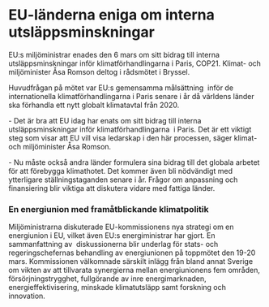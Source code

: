 # EU-länderna eniga om interna utsläppsminskningar

EU:s miljöministrar enades den 6 mars om sitt bidrag till interna utsläppsminskningar inför klimatförhandlingarna i Paris, COP21\. Klimat\- och miljöminister Åsa Romson deltog i rådsmötet i Bryssel.


Huvudfrågan på mötet var EU:s gemensamma målsättning  inför de internationella klimatförhandlingarna i Paris senare i år då världens länder ska förhandla ett nytt globalt klimatavtal från 2020\.

\- Det är bra att EU idag har enats om sitt bidrag till interna utsläppsminskningar inför klimatförhandlingarna  i Paris. Det är ett viktigt steg som visar att EU vill visa ledarskap i den här processen, säger klimat\- och miljöminister Åsa Romson.

\- Nu måste också andra länder formulera sina bidrag till det globala arbetet för att förebygga klimathotet. Det kommer även bli nödvändigt med ytterligare ställningstaganden senare i år. Frågor om anpassning och finansiering blir viktiga att diskutera vidare med fattiga länder.

### En energiunion med framåtblickande klimatpolitik

Miljöministrarna diskuterade EU\-kommissionens nya strategi om en energiunion i EU, vilket även EU:s energiministrar har gjort. En sammanfattning av  diskussionerna blir underlag för stats\- och regeringschefernas behandling av energiunionen på toppmötet den 19\-20 mars.
Kommissionen välkomnade särskilt inlägg från bland annat Sverige om vikten av att tillvarata synergierna mellan energiunionens fem områden, försörjningstrygghet, fullgörande av inre energimarknaden, energieffektivisering, minskade klimatutsläpp samt forskning och innovation.
